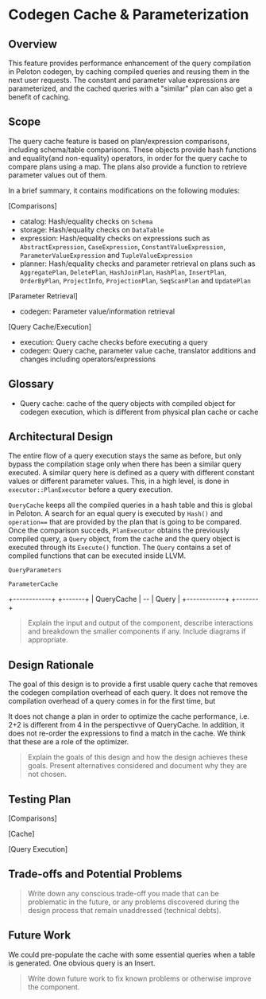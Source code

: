 # Codegen Cache & Parameterization

## Overview

This feature provides performance enhancement of the query compilation in Peloton codegen, by caching compiled queries and reusing them in the next user requests. The constant and parameter value expressions are parameterized, and the cached queries with a "similar" plan can also get a benefit of caching.

## Scope

The query cache feature is based on plan/expression comparisons, including schema/table comparisons.  These objects provide hash functions and equality(and non-equality) operators, in order for the query cache to compare plans using a map.  The plans also provide a function to retrieve parameter values out of them.

In a brief summary, it contains modifications on the following modules:

[Comparisons]
  - catalog: Hash/equality checks on `Schema`
  - storage: Hash/equality checks on `DataTable`
  - expression: Hash/equality checks on expressions such as `AbstractExpression`, `CaseExpression`, `ConstantValueExpression`, `ParameterValueExpression` and `TupleValueExpression`
  - planner: Hash/equality checks and parameter retrieval on plans such as `AggregatePlan`, `DeletePlan`, `HashJoinPlan`, `HashPlan`, `InsertPlan`, `OrderByPlan`, `ProjectInfo`, `ProjectionPlan`, `SeqScanPlan` and `UpdatePlan`

[Parameter Retrieval]
  - codegen: Parameter value/information retrieval 

[Query Cache/Execution]
  - execution: Query cache checks before executing a query
  - codegen: Query cache, parameter value cache, translator additions and changes including operators/expressions

## Glossary

  - Query cache: cache of the query objects with compiled object for codegen execution, which is different from physical plan cache or cache

## Architectural Design

The entire flow of a query execution stays the same as before, but only bypass the compilation stage only when there has been a similar query executed.  A similar query here is defined as a query with different constant values or different parameter values. This, in a high level, is done in `executor::PlanExecutor` before a query execution. 

`QueryCache` keeps all the compiled queries in a hash table and this is global in Peloton. A search for an equal query is executed by `Hash()` and `operation==` that are provided by the plan that is going to be compared. Once the comparison succeds, `PlanExecutor` obtains the previously compiled query, a `Query` object, from the cache and the query object is executed through its `Execute()` function.  The `Query` contains a set of compiled functions that can be executed inside LLVM.

`QueryParameters` 

`ParameterCache` 


 +------------+    +-------+
 | QueryCache | -- | Query |
 +------------+    +-------+

>Explain the input and output of the component, describe interactions and breakdown the smaller components if any. Include diagrams if appropriate.

## Design Rationale

The goal of this design is to provide a first usable query cache that removes the codegen compilation overhead of each query.  It does not remove the compilation overhead of a query comes in for the first time, but  

It does not change a plan in order to optimize the cache performance, i.e. 2+2 is different from 4 in the perspectivve of QueryCache. In addition, it does not re-order the expressions to find a match in the cache. We think that these are a role of the optimizer.

>Explain the goals of this design and how the design achieves these goals. Present alternatives considered and document why they are not chosen.

## Testing Plan

[Comparisons]

[Cache]

[Query Execution]

## Trade-offs and Potential Problems

>Write down any conscious trade-off you made that can be problematic in the future, or any problems discovered during the design process that remain unaddressed (technical debts).

## Future Work

We could pre-populate the cache with some essential queries when a table is generated.  One obvious query is an Insert.

>Write down future work to fix known problems or otherwise improve the component.

